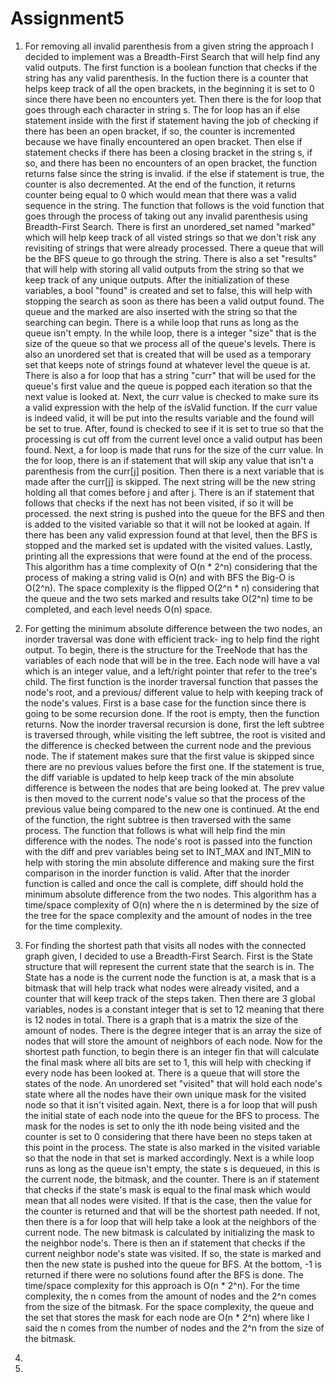 # Assignment5



1. For removing all invalid parenthesis from a given string the approach I decided to implement was a Breadth-First
Search that will help find any valid outputs. The first function is a boolean function that checks if the string has any
valid parenthesis. In the fuction there is a counter that helps keep track of all the open brackets, in the beginning it
is set to 0 since there have been no encounters yet. Then there is the for loop that goes through each character in
string s. The for loop has an if else statement inside with the first if statement having the job of checking if there
has been an open bracket, if so, the counter is incremented because we have finally encountered an open bracket. Then
else if statement checks if there has been a closing bracket in the string s, if so, and there has been no encounters of
an open bracket, the function returns false since the string is invalid. if the else if statement is true, the counter
is also decremented. At the end of the function, it returns counter being equal to 0 which would mean that there was a
valid sequence in the string. The function that follows is the void function that goes through the process of taking out
any invalid parenthesis using Breadth-First Search. There is first an unordered_set named "marked" which will help keep 
track of all visted strings so that we don't risk any revisiting of strings that were already processed. There a queue
that will be the BFS queue to go through the string. There is also a set "results" that will help with storing all valid
outputs from the string so that we keep track of any unique outputs. After the initialization of these variables, a bool
"found" is created and set to false, this will help with stopping the search as soon as there has been a valid output 
found. The queue and the marked are also inserted with the string so that the searching can begin. There is a while loop
that runs as long as the queue isn't empty. In the while loop, there is a integer "size" that is the size of the queue
so that we process all of the queue's levels. There is also an unordered set that is created that will be used as a
temporary set that keeps note of strings found at whatever level the queue is at. There is also a for loop that has a
string "curr" that will be used for the queue's first value and the queue is popped each iteration so that the next
value is looked at. Next, the curr value is checked to make sure its a valid expression with the help of the isValid
function. If the curr value is indeed valid, it will be put into the results variable and the found will be set to true.
After, found is checked to see if it is set to true so that the processing is cut off from the current level once a valid
output has been found. Next, a for loop is made that runs for the size of the curr value. In the for loop, there is an
if statement that will skip any value that isn't a parenthesis from the curr[j] position. Then there is a next variable 
that is made after the curr[j] is skipped. The next string will be the new string holding all that comes before j and
after j. There is an if statement that follows that checks if the next has not been visited, if so it will be processed.
the next string is pushed into the queue for the BFS and then is added to the visited variable so that it will not be
looked at again. If there has been any valid expression found at that level, then the BFS is stopped and the marked set
is updated with the visited values. Lastly, printing all the expressions that were found at the end of the process. This
algorithm has a time complexity of O(n * 2^n) considering that the process of making a string valid is O(n) and with BFS
the Big-O is O(2^n). The space complexity is the flipped O(2^n * n) considering that the queue and the two sets marked
and results take O(2^n) time to be completed, and each level needs O(n) space.





2. For getting the minimum absolute difference between the two nodes, an inorder traversal was done with efficient track-
ing to help find the right output. To begin, there is the structure for the TreeNode that has the variables of each node
that will be in the tree. Each node will have a val which is an integer value, and a left/right pointer that refer to the
tree's child. The first function is the inorder traversal function that passes the node's root, and a previous/ different
value to help with keeping track of the node's values. First is a base case for the function since there is going to be 
some recursion done. If the root is empty, then the function returns. Now the inorder traversal recursion is done, first
the left subtree is traversed through, while visiting the left subtree, the root is visited and the difference is checked
between the current node and the previous node. The if statement makes sure that the first value is skipped since there
are no previous values before the first one. If the statement is true, the diff variable is updated to help keep track
of the min absolute difference is between the nodes that are being looked at. The prev value is then moved to the current
node's value so that the process of the previous value being compared to the new one is continued. At the end of the
function, the right subtree is then traversed with the same process. The function that follows is what will help find
the min difference with the nodes. The node's root is passed into the function with the diff and prev variables being
set to INT_MAX and INT_MIN to help with storing the min absolute difference and making sure the first comparison in the
inorder function is valid. After that the inorder function is called and once the call is complete, diff should hold the
minimum absolute difference from the two nodes. This algorithm has a time/space complexity of O(n) where the n is
determined by the size of the tree for the space complexity and the amount of nodes in the tree for the time complexity.




3. For finding the shortest path that visits all nodes with the connected graph given, I decided to use a Breadth-First
Search. First is the State structure that will represent the current state that the search is in. The State has a node
is the current node the function is at, a mask that is a bitmask that will help track what nodes were already visited,
and a counter that will keep track of the steps taken. Then there are 3 global variables, nodes is a constant integer
that is set to 12 meaning that there is 12 nodes in total. There is a graph that is a matrix the size of the amount of
nodes. There is the degree integer that is an array the size of nodes that will store the amount of neighbors of each
node. Now for the shortest path function, to begin there is an integer fin that will calculate the final mask where all
bits are set to 1, this will help with checking if every node has been looked at. There is a queue that will store the
states of the node. An unordered set "visited" that will hold each node's state where all the nodes have their own
unique mask for the visited node so that it isn't visited again. Next, there is a for loop that will push the initial
state of each node into the queue for the BFS to process. The mask for the nodes is set to only the ith node being
visited and the counter is set to 0 considering that there have been no steps taken at this point in the process. The
state is also marked in the visited variable so that the node in that set is marked accordingly. Next is a while loop 
runs as long as the queue isn't empty, the state s is dequeued, in this is the current node, the bitmask, and the
counter. There is an if statement that checks if the state's mask is equal to the final mask which would mean that all
nodes were visited. If that is the case, then the value for the counter is returned and that will be the shortest path
needed. If not, then there is a for loop that will help take a look at the neighbors of the current node. The new bitmask
is calculated by initializing the mask to the neighbor node's. There is then an if statement that checks if the current
neighbor node's state was visited. If so, the state is marked and then the new state is pushed into the queue for BFS.
At the bottom, -1 is returned if there were no solutions found after the BFS is done. The time/space complexity for this
approach is O(n * 2^n). For the time complexity, the n comes from the amount of nodes and the 2^n comes from the size of
the bitmask. For the space complexity, the queue and the set that stores the mask for each node are O(n * 2^n) where
like I said the n comes from the number of nodes and the 2^n from the size of the bitmask.




4.




5.